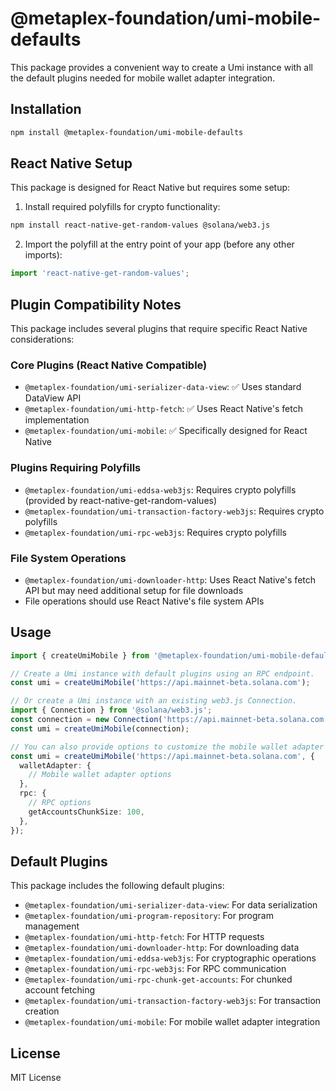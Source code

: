 # @metaplex-foundation/umi-mobile-defaults

This package provides a convenient way to create a Umi instance with all the default plugins needed for mobile wallet adapter integration.

## Installation

```sh
npm install @metaplex-foundation/umi-mobile-defaults
```

## React Native Setup

This package is designed for React Native but requires some setup:

1. Install required polyfills for crypto functionality:
```sh
npm install react-native-get-random-values @solana/web3.js
```

2. Import the polyfill at the entry point of your app (before any other imports):
```js
import 'react-native-get-random-values';
```

## Plugin Compatibility Notes

This package includes several plugins that require specific React Native considerations:

### Core Plugins (React Native Compatible)
- `@metaplex-foundation/umi-serializer-data-view`: ✅ Uses standard DataView API
- `@metaplex-foundation/umi-http-fetch`: ✅ Uses React Native's fetch implementation
- `@metaplex-foundation/umi-mobile`: ✅ Specifically designed for React Native

### Plugins Requiring Polyfills
- `@metaplex-foundation/umi-eddsa-web3js`: Requires crypto polyfills (provided by react-native-get-random-values)
- `@metaplex-foundation/umi-transaction-factory-web3js`: Requires crypto polyfills
- `@metaplex-foundation/umi-rpc-web3js`: Requires crypto polyfills

### File System Operations
- `@metaplex-foundation/umi-downloader-http`: Uses React Native's fetch API but may need additional setup for file downloads
- File operations should use React Native's file system APIs

## Usage

```ts
import { createUmiMobile } from '@metaplex-foundation/umi-mobile-defaults';

// Create a Umi instance with default plugins using an RPC endpoint.
const umi = createUmiMobile('https://api.mainnet-beta.solana.com');

// Or create a Umi instance with an existing web3.js Connection.
import { Connection } from '@solana/web3.js';
const connection = new Connection('https://api.mainnet-beta.solana.com');
const umi = createUmiMobile(connection);

// You can also provide options to customize the mobile wallet adapter and RPC settings.
const umi = createUmiMobile('https://api.mainnet-beta.solana.com', {
  walletAdapter: {
    // Mobile wallet adapter options
  },
  rpc: {
    // RPC options
    getAccountsChunkSize: 100,
  },
});
```

## Default Plugins

This package includes the following default plugins:

- `@metaplex-foundation/umi-serializer-data-view`: For data serialization
- `@metaplex-foundation/umi-program-repository`: For program management
- `@metaplex-foundation/umi-http-fetch`: For HTTP requests
- `@metaplex-foundation/umi-downloader-http`: For downloading data
- `@metaplex-foundation/umi-eddsa-web3js`: For cryptographic operations
- `@metaplex-foundation/umi-rpc-web3js`: For RPC communication
- `@metaplex-foundation/umi-rpc-chunk-get-accounts`: For chunked account fetching
- `@metaplex-foundation/umi-transaction-factory-web3js`: For transaction creation
- `@metaplex-foundation/umi-mobile`: For mobile wallet adapter integration

## License

MIT License 